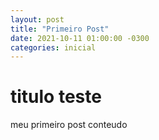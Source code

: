 ```yaml
---
layout: post
title: "Primeiro Post"
date: 2021-10-11 01:00:00 -0300
categories: inicial
---
```



# titulo teste

meu primeiro post conteudo
